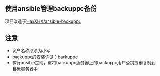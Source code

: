 ## 使用ansible管理backuppc备份
项目改造于[HanXHX/ansible-backuppc][1]

## 注意
- 资产名称必须为小写
- backuppc的安装详见：[backuppc][2]
- 执行ansible之前，需将backuppc服务器上的backuppc用户公钥提前复制到目标服务器中

[1]: https://github.com/HanXHX/ansible-backuppc
[2]: https://github.com/Leif160519/docker-script/tree/master/backuppc
